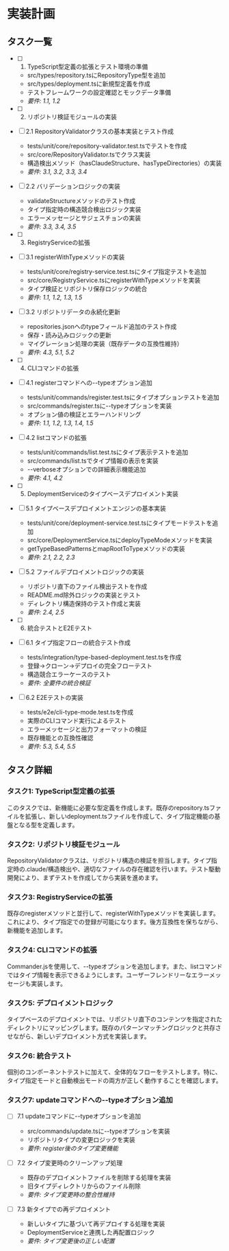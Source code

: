 # 実装計画

## タスク一覧

- [ ] 1. TypeScript型定義の拡張とテスト環境の準備
  - src/types/repository.tsにRepositoryType型を追加
  - src/types/deployment.tsに新規型定義を作成
  - テストフレームワークの設定確認とモックデータ準備
  - _要件: 1.1, 1.2_

- [ ] 2. リポジトリ検証モジュールの実装
- [ ] 2.1 RepositoryValidatorクラスの基本実装とテスト作成
  - tests/unit/core/repository-validator.test.tsでテストを作成
  - src/core/RepositoryValidator.tsでクラス実装
  - 構造検出メソッド（hasClaudeStructure、hasTypeDirectories）の実装
  - _要件: 3.1, 3.2, 3.3, 3.4_

- [ ] 2.2 バリデーションロジックの実装
  - validateStructureメソッドのテスト作成
  - タイプ指定時の構造競合検出ロジック実装
  - エラーメッセージとサジェスチョンの実装
  - _要件: 3.3, 3.4, 3.5_

- [ ] 3. RegistryServiceの拡張
- [ ] 3.1 registerWithTypeメソッドの実装
  - tests/unit/core/registry-service.test.tsにタイプ指定テストを追加
  - src/core/RegistryService.tsにregisterWithTypeメソッドを実装
  - タイプ検証とリポジトリ保存ロジックの統合
  - _要件: 1.1, 1.2, 1.3, 1.5_

- [ ] 3.2 リポジトリデータの永続化更新
  - repositories.jsonへのtypeフィールド追加のテスト作成
  - 保存・読み込みロジックの更新
  - マイグレーション処理の実装（既存データの互換性維持）
  - _要件: 4.3, 5.1, 5.2_

- [ ] 4. CLIコマンドの拡張
- [ ] 4.1 registerコマンドへの--typeオプション追加
  - tests/unit/commands/register.test.tsにタイプオプションテストを追加
  - src/commands/register.tsに--typeオプションを実装
  - オプション値の検証とエラーハンドリング
  - _要件: 1.1, 1.2, 1.3, 1.4, 1.5_

- [ ] 4.2 listコマンドの拡張
  - tests/unit/commands/list.test.tsにタイプ表示テストを追加
  - src/commands/list.tsでタイプ情報の表示を実装
  - --verboseオプションでの詳細表示機能追加
  - _要件: 4.1, 4.2_

- [ ] 5. DeploymentServiceのタイプベースデプロイメント実装
- [ ] 5.1 タイプベースデプロイメントエンジンの基本実装
  - tests/unit/core/deployment-service.test.tsにタイプモードテストを追加
  - src/core/DeploymentService.tsにdeployTypeModeメソッドを実装
  - getTypeBasedPatternsとmapRootToTypeメソッドの実装
  - _要件: 2.1, 2.2, 2.3_

- [ ] 5.2 ファイルデプロイメントロジックの実装
  - リポジトリ直下のファイル検出テストを作成
  - README.md除外ロジックの実装とテスト
  - ディレクトリ構造保持のテスト作成と実装
  - _要件: 2.4, 2.5_

- [ ] 6. 統合テストとE2Eテスト
- [ ] 6.1 タイプ指定フローの統合テスト作成
  - tests/integration/type-based-deployment.test.tsを作成
  - 登録→クローン→デプロイの完全フローテスト
  - 構造競合エラーケースのテスト
  - _要件: 全要件の統合検証_

- [ ] 6.2 E2Eテストの実装
  - tests/e2e/cli-type-mode.test.tsを作成
  - 実際のCLIコマンド実行によるテスト
  - エラーメッセージと出力フォーマットの検証
  - 既存機能との互換性確認
  - _要件: 5.3, 5.4, 5.5_

## タスク詳細

### タスク1: TypeScript型定義の拡張
このタスクでは、新機能に必要な型定義を作成します。既存のrepository.tsファイルを拡張し、新しいdeployment.tsファイルを作成して、タイプ指定機能の基盤となる型を定義します。

### タスク2: リポジトリ検証モジュール
RepositoryValidatorクラスは、リポジトリ構造の検証を担当します。タイプ指定時の.claude/構造検出や、適切なファイルの存在確認を行います。テスト駆動開発により、まずテストを作成してから実装を進めます。

### タスク3: RegistryServiceの拡張
既存のregisterメソッドと並行して、registerWithTypeメソッドを実装します。これにより、タイプ指定での登録が可能になります。後方互換性を保ちながら、新機能を追加します。

### タスク4: CLIコマンドの拡張
Commander.jsを使用して、--typeオプションを追加します。また、listコマンドではタイプ情報を表示できるようにします。ユーザーフレンドリーなエラーメッセージも実装します。

### タスク5: デプロイメントロジック
タイプベースのデプロイメントでは、リポジトリ直下のコンテンツを指定されたディレクトリにマッピングします。既存のパターンマッチングロジックと共存させながら、新しいデプロイメント方式を実装します。

### タスク6: 統合テスト
個別のコンポーネントテストに加えて、全体的なフローをテストします。特に、タイプ指定モードと自動検出モードの両方が正しく動作することを確認します。

### タスク7: updateコマンドへの--typeオプション追加
- [ ] 7.1 updateコマンドに--typeオプションを追加
  - src/commands/update.tsに--typeオプションを実装
  - リポジトリタイプの変更ロジックを実装
  - _要件: register後のタイプ変更機能_

- [ ] 7.2 タイプ変更時のクリーンアップ処理
  - 既存のデプロイメントファイルを削除する処理を実装
  - 旧タイプディレクトリからのファイル削除
  - _要件: タイプ変更時の整合性維持_

- [ ] 7.3 新タイプでの再デプロイメント
  - 新しいタイプに基づいて再デプロイする処理を実装
  - DeploymentServiceと連携した再配置ロジック
  - _要件: タイプ変更後の正しい配置_